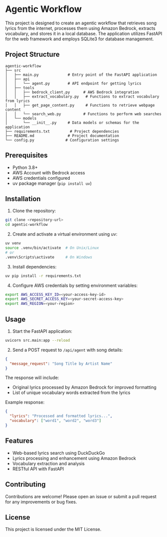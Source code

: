 # Agentic Workflow

This project is designed to create an agentic workflow that retrieves song lyrics from the internet, processes them using Amazon Bedrock, extracts vocabulary, and stores it in a local database. The application utilizes FastAPI for the web framework and employs SQLite3 for database management.

## Project Structure

```
agentic-workflow
├── src
│   ├── main.py             # Entry point of the FastAPI application
│   ├── api
│   │   └── agent.py        # API endpoint for getting lyrics
│   ├── tools
│   │   ├── bedrock_client.py      # AWS Bedrock integration
│   │   ├── extract_vocabulary.py   # Functions to extract vocabulary from lyrics
│   │   ├── get_page_content.py     # Functions to retrieve webpage content
│   │   └── search_web.py          # Functions to perform web searches
│   └── models
│       └── __init__.py     # Data models or schemas for the application
├── requirements.txt         # Project dependencies
├── README.md               # Project documentation
└── config.py              # Configuration settings
```

## Prerequisites

- Python 3.8+
- AWS Account with Bedrock access
- AWS credentials configured
- uv package manager (`pip install uv`)

## Installation

1. Clone the repository:
```bash
git clone <repository-url>
cd agentic-workflow
```

2. Create and activate a virtual environment using uv:
```bash
uv venv
source .venv/bin/activate  # On Unix/Linux
# or
.venv\Scripts\activate     # On Windows
```

3. Install dependencies:
```bash
uv pip install -r requirements.txt
```

4. Configure AWS credentials by setting environment variables:
```bash
export AWS_ACCESS_KEY_ID=<your-access-key-id>
export AWS_SECRET_ACCESS_KEY=<your-secret-access-key>
export AWS_REGION=<your-region>
```

## Usage

1. Start the FastAPI application:

```bash
uvicorn src.main:app --reload
```

2. Send a POST request to `/api/agent` with song details:

```json
{
  "message_request": "Song Title by Artist Name"
}
```

The response will include:
- Original lyrics processed by Amazon Bedrock for improved formatting
- List of unique vocabulary words extracted from the lyrics

Example response:
```json
{
  "lyrics": "Processed and formatted lyrics...",
  "vocabulary": ["word1", "word2", "word3"]
}
```

## Features

- Web-based lyrics search using DuckDuckGo
- Lyrics processing and enhancement using Amazon Bedrock
- Vocabulary extraction and analysis
- RESTful API with FastAPI

## Contributing

Contributions are welcome! Please open an issue or submit a pull request for any improvements or bug fixes.

## License

This project is licensed under the MIT License.